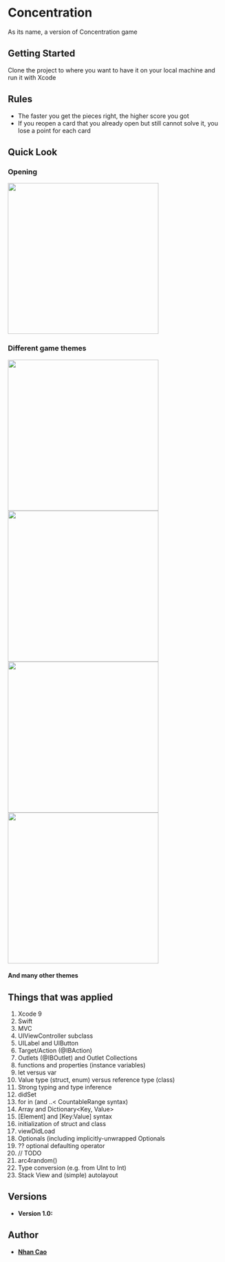 # Concentration

As its name, a version of Concentration game

## Getting Started

Clone the project to where you want to have it on your local machine and run it with Xcode

## Rules

- The faster you get the pieces right, the higher score you got
- If you reopen a card that you already open but still cannot solve it, you lose a point for each card

## Quick Look

### Opening
<img src="./ss/opening.png" width="350">

### Different game themes


<img src="./ss/redblack.png" width="350">    <img src="./ss/yellow.png" width="350">
<img src="./ss/green.png" width="350">       <img src="./ss/ocean.png" width="350">
#### And many other themes


## Things that was applied

1. Xcode 9
2. Swift
3. MVC
4. UIViewController subclass
5. UILabel and UIButton
6. Target/Action (@IBAction)
7. Outlets (@IBOutlet) and Outlet Collections
8. functions and properties (instance variables)
9. let versus var
10. Value type (struct, enum) versus reference type (class)
11. Strong typing and type inference
12. didSet
13. for in (and ..< CountableRange syntax)
14. Array<Element> and Dictionary<Key, Value>
15. [Element] and [Key:Value] syntax
16. initialization of struct and class
17. viewDidLoad
18. Optionals (including implicitly-unwrapped Optionals
19. ?? optional defaulting operator
20. // TODO
21. arc4random()
22. Type conversion (e.g. from UInt to Int)
23. Stack View and (simple) autolayout

## Versions

* **Version 1.0:** 

## Author

* [**Nhan Cao**](https://www.linkedin.com/in/nhan-cao/)
